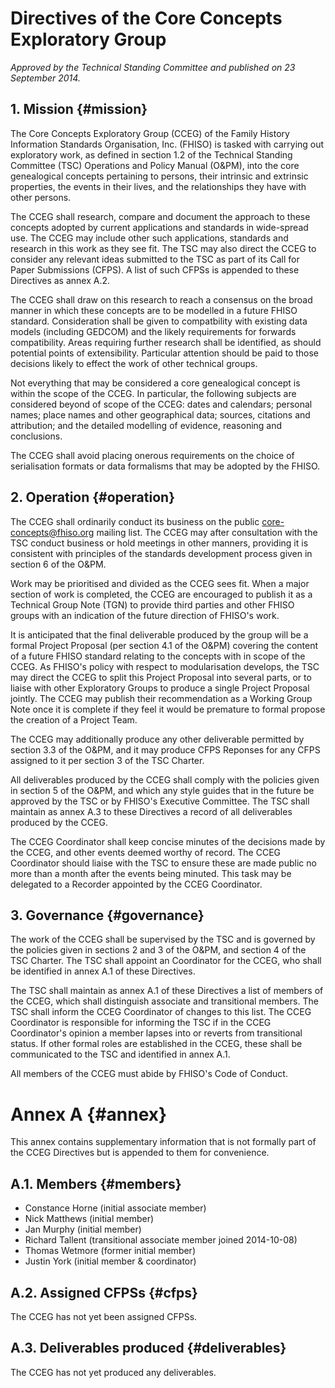 Directives of the Core Concepts Exploratory Group
=================================================

*Approved by the Technical Standing Committee and published on 23
September 2014.*

1\.  Mission							{#mission}
------------

The Core Concepts Exploratory Group (CCEG) of the Family History
Information Standards Organisation, Inc. (FHISO) is tasked with carrying
out exploratory work, as defined in section 1.2 of the Technical
Standing Committee (TSC) Operations and Policy Manual (O&PM), into the core
genealogical concepts pertaining to persons, their intrinsic and extrinsic
properties, the events in their lives, and the relationships they have with
other persons.

The CCEG shall research, compare and document the approach to these
concepts adopted by current applications and standards in wide-spread
use.  The CCEG may include other such applications, standards and
research in this work as they see fit.  The TSC may also direct the CCEG
to consider any relevant ideas submitted to the TSC as part of its Call
for Paper Submissions (CFPS).  A list of such CFPSs is appended to these
Directives as annex A.2.

The CCEG shall draw on this research to reach a consensus on the broad
manner in which these concepts are to be modelled in a future FHISO
standard.  Consideration shall be given to compatbility with existing
data models (including GEDCOM) and the likely requirements for forwards
compatibility.  Areas requiring further research shall be identified, as
should potential points of extensibility.  Particular attention should
be paid to those decisions likely to effect the work of other technical
groups.

Not everything that may be considered a core genealogical concept is
within the scope of the CCEG.  In particular, the following subjects are
considered beyond of scope of the CCEG: dates and calendars; personal
names; place names and other geographical data; sources, citations and
attribution; and the detailed modelling of evidence, reasoning and
conclusions.  

The CCEG shall avoid placing onerous requirements on the choice of
serialisation formats or data formalisms that may be adopted by the
FHISO.


2\. Operation							{#operation}
-------------

The CCEG shall ordinarily conduct its business on the public
core-concepts@fhiso.org mailing list.  The CCEG may after consultation
with the TSC conduct business or hold meetings in other manners,
providing it is consistent with principles of the standards development
process given in section 6 of the O&PM.

Work may be prioritised and divided as the CCEG sees fit.  When a major
section of work is completed, the CCEG are encouraged to publish it as a
Technical Group Note (TGN) to provide third parties and other FHISO groups
with an indication of the future direction of FHISO's work. 

It is anticipated that the final deliverable produced by the group will
be a formal Project Proposal (per section 4.1 of the O&PM) covering the
content of a future FHISO standard relating to the concepts with in
scope of the CCEG.  As FHISO's policy with respect to modularisation
develops, the TSC may direct the CCEG to split this Project Proposal
into several parts, or to liaise with other Exploratory Groups to
produce a single Project Proposal jointly.  The CCEG may publish their
recommendation as a Working Group Note once it is complete if they feel
it would be premature to formal propose the creation of a Project Team.

The CCEG may additionally produce any other deliverable permitted by
section 3.3 of the O&PM, and it may produce CFPS Reponses for any CFPS
assigned to it per section 3 of the TSC Charter.

All deliverables produced by the CCEG shall comply with the policies
given in section 5 of the O&PM, and which any style guides that in the
future be approved by the TSC or by FHISO's Executive Committee.  The
TSC shall maintain as annex A.3 to these Directives a record of all
deliverables produced by the CCEG.

The CCEG Coordinator shall keep concise minutes of the decisions made by
the CCEG, and other events deemed worthy of record.  The CCEG
Coordinator should liaise with the TSC to ensure these are made public
no more than a month after the events being minuted.  This task may be
delegated to a Recorder appointed by the CCEG Coordinator.


3\. Governance							{#governance}
--------------

The work of the CCEG shall be supervised by the TSC and is governed by
the policies given in sections 2 and 3 of the O&PM, and section 4 of the
TSC Charter.  The TSC shall appoint an Coordinator for the CCEG, who
shall be identified in annex A.1 of these Directives.

The TSC shall maintain as annex A.1 of these Directives a list of
members of the CCEG, which shall distinguish associate and transitional
members.  The TSC shall inform the CCEG Coordinator of changes to this
list.  The CCEG Coordinator is responsible for informing the TSC if in
the CCEG Coordinator's opinion a member lapses into or reverts from
transitional status.  If other formal roles are established in the CCEG,
these shall be communicated to the TSC and identified in annex A.1.

All members of the CCEG must abide by FHISO's Code of Conduct.


Annex A								{#annex}
=======

This annex contains supplementary information that is not formally part
of the CCEG Directives but is appended to them for convenience.  

A.1.  Members							{#members}
-------------

* Constance Horne (initial associate member)
* Nick Matthews (initial member)
* Jan Murphy (initial member)
* Richard Tallent (transitional associate member joined 2014-10-08)
* Thomas Wetmore (former initial member)
* Justin York (initial member & coordinator)

A.2.  Assigned CFPSs						{#cfps}
--------------------

The CCEG has not yet been assigned CFPSs.

A.3.  Deliverables produced					{#deliverables}
---------------------------

The CCEG has not yet produced any deliverables.
